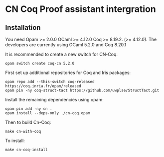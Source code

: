 # CN Coq Proof assistant intergration

## Installation

You need Opam >= 2.0.0 OCaml >= 4.12.0 Coq >= 8.19.2.
(>= 4.12.0). The developers are currently using OCaml 5.2.0 and Coq 8.20.1

It is recommended to create a new switch for CN-Coq:

```shell
opam switch create coq-cn 5.2.0
``` 

First set up additional repositories for Coq and Iris packages:

```shell
opam repo add --this-switch coq-released https://coq.inria.fr/opam/released
opam pin -ny coq-struct-tact https://github.com/uwplse/StructTact.git
```

Install the remaining dependencies using opam:

```shell
opam pin add -ny cn .
opam install --deps-only ./cn-coq.opam
```

Then to build Cn-Coq:

```shell
make cn-with-coq
```

To install:

```shell
make cn-coq-install
```

